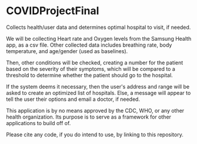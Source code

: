 # COVIDProjectFinal
Collects health/user data and determines optimal hospital to visit, if needed.

We will be collecting Heart rate and Oxygen levels from the Samsung Health app, as a csv file. Other collected data includes breathing rate, body temperature, and age/gender (used as baselines).

Then, other conditions will be checked, creating a number for the patient based on the severity of their symptoms, which will be compared to a threshold to determine whether the patient should go to the hospital.

If the system deems it necessary, then the user's address and range will be asked to create an optimized list of hospitals. Else, a message will appear to tell the user their options and email a doctor, if needed.

This application is by no means approved by the CDC, WHO, or any other health organization. Its purpose is to serve as a framework for other applications to build off of.

Please cite any code, if you do intend to use, by linking to this repository.
